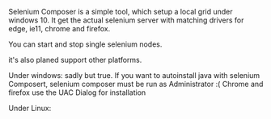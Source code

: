 Selenium Composer is a simple tool, which setup a local grid under windows 10.
It get the actual selenium server with matching drivers for edge, ie11, chrome and firefox.

You can start and stop single selenium nodes.

it's also planed support other platforms.

Under windows:
sadly but true. If you want to autoinstall java with selenium Composert, selenium composer must be run as Administrator :(
Chrome and firefox use the UAC Dialog for installation


Under Linux:
